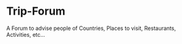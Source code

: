 # Trip-Forum
A Forum to advise people of  Countries, Places to visit, Restaurants, Activities, etc...
